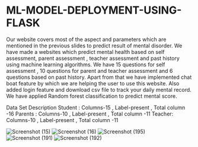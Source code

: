 # ML-MODEL-DEPLOYMENT-USING-FLASK
Our website covers most of the aspect  and parameters which are mentioned in the previous slides to predict result of  mental disorder.
We have made a websites which predict mental health based on self assessment, parent assessment , teacher assessment and past history  using machine learning algorithms. We have 15 questions  for self assessment , 10 questions for parent and teacher assessment and 6 questions  based on past history. Apart from that we have implemented chat boat feature by which we are helping the user to use this website. Also added login feature and download csv file to track your daily mental record. 
We have applied Random forest classification to predict mental score.

Data Set Description
Student : Columns-15 , Label-present , Total column -16 
Parents : Columns-10 , Label-present , Total column -11
Teacher: Columns-10 , Label-present , Total column -11



![Screenshot (15)](https://user-images.githubusercontent.com/58842898/155878617-2d03eae2-5def-44bf-9d76-68aab1c86bf3.png)
![Screenshot (16)](https://user-images.githubusercontent.com/58842898/155878619-9f8c9a06-3272-4850-9566-bff14c1b5ac2.png)
![Screenshot (195)](https://user-images.githubusercontent.com/73153153/155878691-7bcc77c4-3591-4a90-bbdc-23f73ad9ac3e.png)
![Screenshot (191)](https://user-images.githubusercontent.com/58842898/155878621-19392fb2-a8a8-4df4-999c-e238eacf5676.png)
![Screenshot (192)](https://user-images.githubusercontent.com/73153153/155878665-6cf83c9c-45da-4957-ad2e-cac07b7c173f.png)
